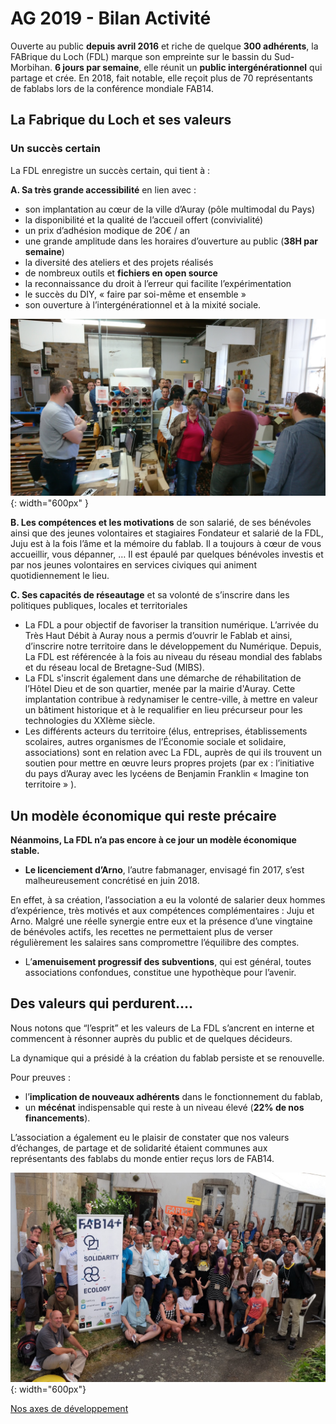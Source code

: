 # AG 2019 - Bilan Activité

Ouverte au public **depuis avril 2016** et riche de quelque **300 adhérents**, la FABrique du Loch (FDL) marque son empreinte sur le bassin du Sud-Morbihan. **6 jours par semaine**, elle réunit un **public intergénérationnel** qui partage et crée. En 2018, fait notable, elle reçoit plus de 70 représentants de fablabs lors de la conférence mondiale FAB14.

## La Fabrique du Loch et ses valeurs
### Un succès certain

La FDL enregistre un succès certain, qui tient à :

**A. Sa très grande accessibilité** en lien avec :
- son implantation au cœur de la ville d’Auray (pôle multimodal du Pays)
- la disponibilité et la qualité de l’accueil offert (convivialité)
- un prix d’adhésion modique de 20€ / an
- une grande amplitude dans les horaires d’ouverture au public (**38H par semaine**)
- la diversité des ateliers et des projets réalisés
- de nombreux outils et **fichiers en open source**
- la reconnaissance du droit à l’erreur qui facilite l’expérimentation
- le succès du DIY, « faire par soi-même et ensemble »
- son ouverture à l’intergénérationnel et à la mixité sociale.

![visites](../images/visites.JPG){: width="600px" }

**B. Les compétences et les motivations** de son salarié, de ses bénévoles ainsi que des jeunes volontaires et stagiaires
Fondateur et salarié de la FDL, Juju est à la fois l’âme et la mémoire du fablab. Il a toujours à cœur de vous accueillir, vous dépanner, … Il est épaulé par quelques bénévoles investis et par nos jeunes volontaires en services civiques qui animent quotidiennement le lieu.

**C. Ses capacités de réseautage** et sa volonté de s’inscrire dans les politiques publiques, locales et territoriales
- La FDL a pour objectif de favoriser la transition numérique. L’arrivée du Très Haut Débit à Auray nous a permis d’ouvrir le Fablab et ainsi, d’inscrire notre territoire dans le développement du Numérique. Depuis, La FDL est référencée à la fois au niveau du réseau mondial des fablabs et du réseau local de Bretagne-Sud (MIBS).
- La FDL s'inscrit également dans une démarche de réhabilitation de l’Hôtel Dieu et de son quartier, menée par la mairie d'Auray. Cette implantation contribue à redynamiser le centre-ville, à mettre en valeur un bâtiment historique et à le requalifier en lieu précurseur pour les technologies du XXIème siècle.
- Les différents acteurs du territoire (élus, entreprises, établissements scolaires, autres organismes de l’Économie sociale et solidaire, associations) sont en relation avec La FDL, auprès de qui ils trouvent un soutien pour mettre en œuvre leurs propres projets (par ex : l’initiative du pays d’Auray avec les lycéens de Benjamin Franklin « Imagine ton territoire » ).

## Un modèle économique qui reste précaire

**Néanmoins, La FDL n’a pas encore à ce jour un modèle économique stable.**

- **Le licenciement d’Arno**, l’autre fabmanager, envisagé fin 2017, s’est malheureusement concrétisé en juin 2018.

En effet, à sa création, l’association a eu la volonté de salarier deux hommes d’expérience, très motivés et aux compétences complémentaires : Juju et Arno. Malgré une réelle synergie entre eux et la présence d’une vingtaine de bénévoles actifs, les recettes ne permettaient plus de verser régulièrement les salaires sans compromettre l’équilibre des comptes.

- L’**amenuisement progressif des subventions**, qui est général, toutes associations confondues, constitue une hypothèque pour l’avenir.

## Des valeurs qui perdurent….

Nous notons que “l’esprit” et les valeurs de La FDL s’ancrent en interne et commencent à résonner auprès du public et de quelques décideurs.

La dynamique qui a présidé à la création du fablab persiste et se renouvelle.

Pour preuves :

- l’**implication de nouveaux adhérents** dans le fonctionnement du fablab,
- un **mécénat** indispensable qui reste à un niveau élevé (**22% de nos financements**).

L’association a également eu le plaisir de constater que nos valeurs d’échanges, de partage et de solidarité étaient communes aux représentants des fablabs du monde entier reçus lors de FAB14.

![FAB14](../images/FAB14-group.JPG){: width="600px"}

[Nos axes de développement](activites.md)
